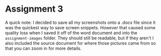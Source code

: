 # Assignment 3

A quick note: I decided to save all my screenshots onto a .docx file since it was the quickest way to save screen snippets. _However_ that caused some quality loss when I saved it off of the word document and into the `assignment-images` folder. They should still be readable, but if they aren't I also included the source document for where those pictures came from so that you can zoom in for more details. 
